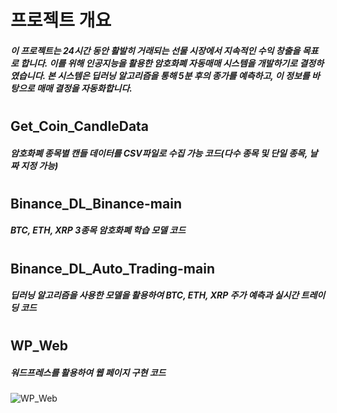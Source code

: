 # 프로젝트 개요
##### 이 프로젝트는 24시간 동안 활발히 거래되는 선물 시장에서 지속적인 수익 창출을 목표로 합니다. 이를 위해 인공지능을 활용한 암호화폐 자동매매 시스템을 개발하기로 결정하였습니다. 본 시스템은 딥러닝 알고리즘을 통해 5분 후의 종가를 예측하고, 이 정보를 바탕으로 매매 결정을 자동화합니다.
# 
## Get_Coin_CandleData
##### 암호화폐 종목별 캔들 데이터를 CSV파일로 수집 가능 코드(다수 종목 및 단일 종목, 날짜 지정 가능)
# 
## Binance_DL_Binance-main
##### BTC, ETH, XRP 3종목 암호화폐 학습 모델 코드
# 
## Binance_DL_Auto_Trading-main
##### 딥러닝 알고리즘을 사용한 모델을 활용하여 BTC, ETH, XRP 주가 예측과 실시간 트레이딩 코드
# 
## WP_Web
##### 워드프레스를 활용하여 웹 페이지 구현 코드
![WP_Web](https://github.com/chlwlgus97/Project_Binance_DL_Auto_Trading/assets/130372088/d9cbe9ef-76c8-46f3-92e0-6650afe01642)
